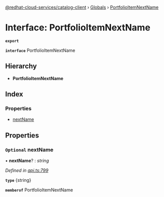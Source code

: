 [@redhat-cloud-services/catalog-client](../README.md) › [Globals](../globals.md) › [PortfolioItemNextName](portfolioitemnextname.md)

# Interface: PortfolioItemNextName

**`export`** 

**`interface`** PortfolioItemNextName

## Hierarchy

* **PortfolioItemNextName**

## Index

### Properties

* [nextName](portfolioitemnextname.md#optional-nextname)

## Properties

### `Optional` nextName

• **nextName**? : *string*

*Defined in [api.ts:799](https://github.com/RedHatInsights/javascript-clients/blob/master/packages/catalog/api.ts#L799)*

**`type`** {string}

**`memberof`** PortfolioItemNextName
